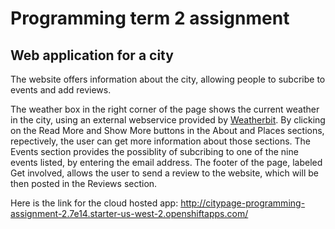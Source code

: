 # Programming term 2 assignment

## Web application for a city 

The website offers information about the city, allowing people to subcribe to events and add reviews. 

The weather box in the right corner of the page shows the current weather in the city, using an external webservice provided by [Weatherbit](https://www.weatherbit.io/api).
By clicking on the Read More and Show More buttons in the About and Places sections, repectively, the user can get more information about those sections. 
The Events section provides the possiblity of subcribing to one of the nine events listed, by entering the email address.
The footer of the page, labeled Get involved, allows the user to send a review to the website, which will be then posted in the Reviews section. 

Here is the link for the cloud hosted app: 
http://citypage-programming-assignment-2.7e14.starter-us-west-2.openshiftapps.com/
